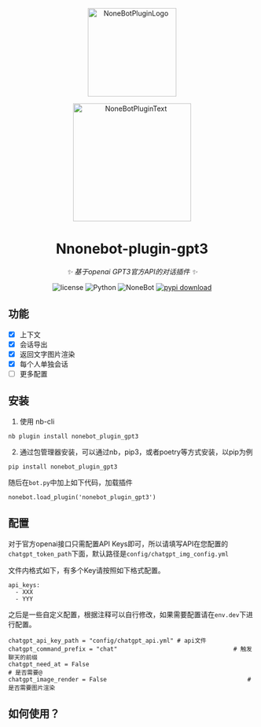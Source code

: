 <div align="center">
  <a href="https://v2.nonebot.dev/store"><img src="https://s2.loli.net/2022/06/16/opBDE8Swad5rU3n.png" width="180" height="180" alt="NoneBotPluginLogo"></a>
  <br>
  <p><img src="https://s2.loli.net/2022/06/16/xsVUGRrkbn1ljTD.png" width="240" alt="NoneBotPluginText"></p>
</div>

<div align="center">

# Nnonebot-plugin-gpt3

_✨ 基于openai GPT3官方API的对话插件 ✨_

<p align="center">
  <img src="https://img.shields.io/github/license/EtherLeaF/nonebot-plugin-colab-novelai" alt="license">
  <img src="https://img.shields.io/badge/python-3.8+-blue.svg" alt="Python">
  <img src="https://img.shields.io/badge/nonebot-2.0.0r4+-red.svg" alt="NoneBot">
  <a href="https://pypi.python.org/pypi/nonebot-plugin-gpt3">
      <img src="https://img.shields.io/pypi/dm/nonebot-plugin-gpt3" alt="pypi download">
  </a>
</p>


</div>

## 功能

- [x] 上下文
- [x] 会话导出
- [x] 返回文字图片渲染
- [x] 每个人单独会话
- [ ] 更多配置

## 安装

1.  使用 nb-cli

```
nb plugin install nonebot_plugin_gpt3
```

2.   通过包管理器安装，可以通过nb，pip3，或者poetry等方式安装，以pip为例

```
pip install nonebot_plugin_gpt3
```

随后在`bot.py`中加上如下代码，加载插件

```
nonebot.load_plugin('nonebot_plugin_gpt3')
```

## 配置

对于官方openai接口只需配置API Keys即可，所以请填写API在您配置的`chatgpt_token_path`下面，默认路径是`config/chatgpt_img_config.yml`

文件内格式如下，有多个Key请按照如下格式配置。

```
api_keys:
  - XXX
  - YYY
```

之后是一些自定义配置，根据注释可以自行修改，如果需要配置请在`env.dev`下进行配置。

```
chatgpt_api_key_path = "config/chatgpt_api.yml" # api文件
chatgpt_command_prefix = "chat"									# 触发聊天的前缀
chatgpt_need_at = False													# 是否需要@
chatgpt_image_render = False										# 是否需要图片渲染
```


## 如何使用？

